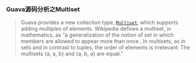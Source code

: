 ### Guava源码分析之Multiset

> Guava provides a new collection type, [`Multiset`](http://google.github.io/guava/releases/snapshot/api/docs/com/google/common/collect/Multiset.html), which supports adding multiples of elements. Wikipedia defines a multiset, in mathematics, as “a generalization of the notion of set in which members are allowed to appear more than once...In multisets, as in sets and in contrast to tuples, the order of elements is irrelevant: The multisets {a, a, b} and {a, b, a} are equal.”

